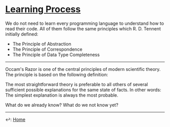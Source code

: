 # [Learning Process](./#)

We do not need to learn every programming language to understand how to read their code. All of them follow the same principles which R. D. Tennent initially defined:

* The Principle of Abstraction
* The Principle of Correspondence
* The Principle of Data Type Completeness

---

Occam's Razor is one of the central principles of modern scientific theory. The principle is based on the following definition:

The most straightforward theory is preferable to all others of several sufficient possible explanations for the same state of facts. In other words: The simplest explanation is always the most probable.

What do we already know?
What do we not know yet?

---

↩️: [Home](../../index.md)
